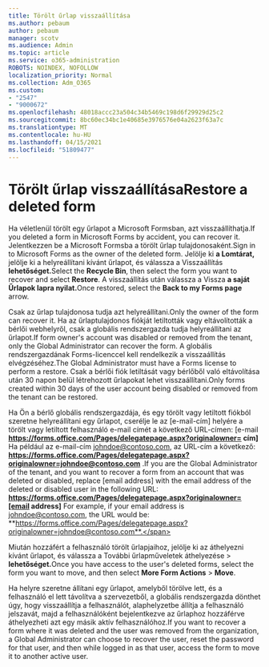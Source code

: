 ```yaml
---
title: Törölt űrlap visszaállítása
ms.author: pebaum
author: pebaum
manager: scotv
ms.audience: Admin
ms.topic: article
ms.service: o365-administration
ROBOTS: NOINDEX, NOFOLLOW
localization_priority: Normal
ms.collection: Adm_O365
ms.custom:
- "2547"
- "9000672"
ms.openlocfilehash: 48018accc23a504c34b5469c198d6f29929d25c2
ms.sourcegitcommit: 8bc60ec34bc1e40685e3976576e04a2623f63a7c
ms.translationtype: MT
ms.contentlocale: hu-HU
ms.lasthandoff: 04/15/2021
ms.locfileid: "51809477"
---
```

# <a name="restore-a-deleted-form"></a><span data-ttu-id="dfefc-102">Törölt űrlap visszaállítása</span><span class="sxs-lookup"><span data-stu-id="dfefc-102">Restore a deleted form</span></span>

<span data-ttu-id="dfefc-103">Ha véletlenül törölt egy űrlapot a Microsoft Formsban, azt visszaállíthatja.</span><span class="sxs-lookup"><span data-stu-id="dfefc-103">If you deleted a form in Microsoft Forms by accident, you can recover it.</span></span> <span data-ttu-id="dfefc-104">Jelentkezzen be a Microsoft Formsba a törölt űrlap tulajdonosaként.</span><span class="sxs-lookup"><span data-stu-id="dfefc-104">Sign in to Microsoft Forms as the owner of the deleted form.</span></span> <span data-ttu-id="dfefc-105">Jelölje ki **a Lomtárat,** jelölje ki a helyreállítani kívánt űrlapot, és válassza a Visszaállítás **lehetőséget.**</span><span class="sxs-lookup"><span data-stu-id="dfefc-105">Select the **Recycle Bin**, then select the form you want to recover and select **Restore**.</span></span> <span data-ttu-id="dfefc-106">A visszaállítás után válassza a Vissza **a saját Űrlapok lapra nyilat.**</span><span class="sxs-lookup"><span data-stu-id="dfefc-106">Once restored, select the **Back to my Forms page** arrow.</span></span>

<span data-ttu-id="dfefc-107">Csak az űrlap tulajdonosa tudja azt helyreállítani.</span><span class="sxs-lookup"><span data-stu-id="dfefc-107">Only the owner of the form can recover it.</span></span> <span data-ttu-id="dfefc-108">Ha az űrlaptulajdonos fiókját letiltották vagy eltávolították a bérlői webhelyről, csak a globális rendszergazda tudja helyreállítani az űrlapot.</span><span class="sxs-lookup"><span data-stu-id="dfefc-108">If form owner's account was disabled or removed from the tenant, only the Global Administrator can recover the form.</span></span> <span data-ttu-id="dfefc-109">A globális rendszergazdának Forms-licenccel kell rendelkezik a visszaállítás elvégzéséhez.</span><span class="sxs-lookup"><span data-stu-id="dfefc-109">The Global Administrator must have a Forms license to perform a restore.</span></span> <span data-ttu-id="dfefc-110">Csak a bérlői fiók letiltását vagy bérlőből való eltávolítása után 30 napon belül létrehozott űrlapokat lehet visszaállítani.</span><span class="sxs-lookup"><span data-stu-id="dfefc-110">Only forms created within 30 days of the user account being disabled or removed from the tenant can be restored.</span></span>

<span data-ttu-id="dfefc-111">Ha Ön a bérlő globális rendszergazdája, és egy törölt vagy letiltott fiókból szeretne helyreállítani egy űrlapot, cserélje le az [e-mail-cím] helyére a törölt vagy letiltott felhasználó e-mail címét a következő URL-címen: [e-mail **https://forms.office.com/Pages/delegatepage.aspx?originalowner= cím]** Ha például az e-mail-cím johndoe@contoso.com, az URL-cím a következő: **https://forms.office.com/Pages/delegatepage.aspx?originalowner=johndoe@contoso.com** .</span><span class="sxs-lookup"><span data-stu-id="dfefc-111">If you are the Global Administrator of the tenant, and you want to recover a form from an account that was deleted or disabled, replace [email address] with the email address of the deleted or disabled user in the following URL: **https://forms.office.com/Pages/delegatepage.aspx?originalowner=[email address]** For example, if your email address is johndoe@contoso.com, the URL would be: **https://forms.office.com/Pages/delegatepage.aspx?originalowner=johndoe@contoso.com**.</span></span> 

<span data-ttu-id="dfefc-112">Miután hozzáfért a felhasználó törölt űrlapjaihoz, jelölje ki az áthelyezni kívánt űrlapot, és válassza a További űrlapműveletek áthelyezése   >  **lehetőséget.**</span><span class="sxs-lookup"><span data-stu-id="dfefc-112">Once you have access to the user's deleted forms, select the form you want to move, and then select **More Form Actions** > **Move**.</span></span>

<span data-ttu-id="dfefc-113">Ha helyre szeretne állítani egy űrlapot, amelyből törölve lett, és a felhasználó el lett távolítva a szervezetből, a globális rendszergazda dönthet úgy, hogy visszaállítja a felhasználót, alaphelyzetbe állítja a felhasználó jelszavát, majd a felhasználóként bejelentkezve az űrlaphoz hozzáférve áthelyezheti azt egy másik aktív felhasználóhoz.</span><span class="sxs-lookup"><span data-stu-id="dfefc-113">If you want to recover a form where it was deleted and the user was removed from the organization, a Global Administrator can choose to recover the user, reset the password for that user, and then while logged in as that user, access the form to move it to another active user.</span></span> 